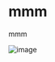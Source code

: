 # mmm
mmm


![image](https://user-images.githubusercontent.com/58214867/153742748-635fa532-49d8-4dea-8a5e-bf1e5eb43a61.png)
